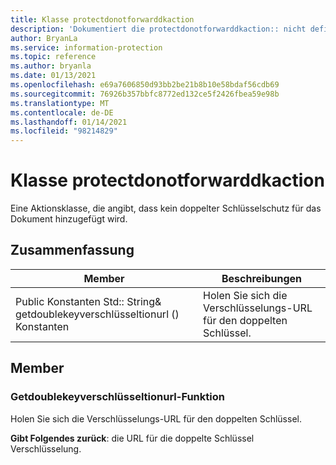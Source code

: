 ```yaml
---
title: Klasse protectdonotforwarddkaction
description: 'Dokumentiert die protectdonotforwarddkaction:: nicht definierte Klasse des Microsoft Information Protection (MIP) SDK.'
author: BryanLa
ms.service: information-protection
ms.topic: reference
ms.author: bryanla
ms.date: 01/13/2021
ms.openlocfilehash: e69a7606850d93bb2be21b8b10e58bdaf56cdb69
ms.sourcegitcommit: 76926b357bbfc8772ed132ce5f2426fbea59e98b
ms.translationtype: MT
ms.contentlocale: de-DE
ms.lasthandoff: 01/14/2021
ms.locfileid: "98214829"
---
```

# <a name="class-protectdonotforwarddkaction"></a>Klasse protectdonotforwarddkaction 
Eine Aktionsklasse, die angibt, dass kein doppelter Schlüsselschutz für das Dokument hinzugefügt wird.
  
## <a name="summary"></a>Zusammenfassung
 Member                        | Beschreibungen                                
--------------------------------|---------------------------------------------
Public Konstanten Std:: String& getdoublekeyverschlüsseltionurl () Konstanten  |  Holen Sie sich die Verschlüsselungs-URL für den doppelten Schlüssel.
  
## <a name="members"></a>Member
  
### <a name="getdoublekeyencryptionurl-function"></a>Getdoublekeyverschlüsseltionurl-Funktion
Holen Sie sich die Verschlüsselungs-URL für den doppelten Schlüssel.

  
**Gibt Folgendes zurück**: die URL für die doppelte Schlüssel Verschlüsselung.